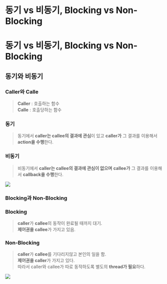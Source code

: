 # 동기 vs 비동기, Blocking vs Non-Blocking

# 동기 vs 비동기, Blocking vs Non-Blocking


## 동기와 비동기 <a href="#undefined" id="undefined"></a>

### Caller와 Calle <a href="#caller-calle" id="caller-calle"></a>

> **Caller** : 호출하는 함수\
> **Calle** : 호출당하는 함수

### 동기 <a href="#undefined" id="undefined"></a>

> 동기에서 **caller는 callee의 결과에 관심**이 있고 **caller가** 그 결과를 이용해서 **action을 수행**한다.

### 비동기 <a href="#undefined" id="undefined"></a>

> 비동기에서 **caller는 callee의 결과에 관심이 없으며** **callee가** 그 결과를 이용해서 **callback을 수행**한다.

![](https://velog.velcdn.com/images/van1164/post/01e410ba-1e03-4938-b514-4344e4d9ce71/image.png)

### Blocking과 Non-Blocking <a href="#blocking-non-blocking" id="blocking-non-blocking"></a>

### Blocking <a href="#blocking" id="blocking"></a>

> **caller**가 **callee**의 동작이 완료될 때까지 대기.\
> **제어권을 callee**가 가지고 있음.

### Non-Blocking <a href="#non-blocking" id="non-blocking"></a>

> **caller**가 **callee**를 기다리지않고 본인의 일을 함.\
> **제어권을 caller**가 가지고 있다.\
> 따라서 caller와 callee가 따로 동작하도록 별도의 **thread가 필요**하다.

![](https://velog.velcdn.com/images/van1164/post/20659a27-7689-4738-a71a-0827b26f2a45/image.png)
